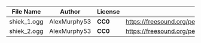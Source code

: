 | File Name        | Author   | License   | Link                            |
|------------------|----------|-----------|---------------------------------|
| shiek_1.ogg | AlexMurphy53 | **CC0** | https://freesound.org/people/AlexMurphy53/sounds/399779/ |
| shiek_2.ogg | AlexMurphy53 | **CC0** | https://freesound.org/people/AlexMurphy53/sounds/399780/ |
